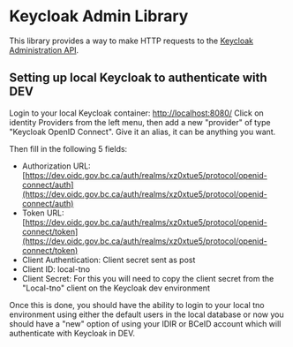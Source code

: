 # Keycloak Admin Library

This library provides a way to make HTTP requests to the [Keycloak Administration API](https://www.keycloak.org/docs-api/5.0/rest-api/index.html#_overview).

## Setting up local Keycloak to authenticate with DEV

Login to your local Keycloak container: [http://localhost:8080/](http://localhost:8080/)
Click on identity Providers from the left menu, then add a new "provider" of type "Keycloak OpenID Connect".
Give it an alias, it can be anything you want.

Then fill in the following 5 fields:

- Authorization URL: [https://dev.oidc.gov.bc.ca/auth/realms/xz0xtue5/protocol/openid-connect/auth](https://dev.oidc.gov.bc.ca/auth/realms/xz0xtue5/protocol/openid-connect/auth)
- Token URL: [https://dev.oidc.gov.bc.ca/auth/realms/xz0xtue5/protocol/openid-connect/token](https://dev.oidc.gov.bc.ca/auth/realms/xz0xtue5/protocol/openid-connect/token)
- Client Authentication: Client secret sent as post
- Client ID: local-tno
- Client Secret: For this you will need to copy the client secret from the "Local-tno" client on the Keycloak dev environment

Once this is done, you should have the ability to login to your local tno environment using either the default users in the local database or now you should have a "new" option of using your IDIR or BCeID account which will authenticate with Keycloak in DEV.
